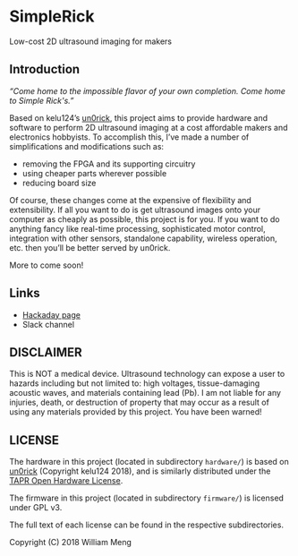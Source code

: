 # SimpleRick

Low-cost 2D ultrasound imaging for makers

## Introduction
_“Come home to the impossible flavor of your own completion. Come home to Simple Rick's.”_

Based on kelu124’s [un0rick](http://un0rick.cc/), this project aims to provide hardware and software to perform 2D ultrasound imaging
at a cost affordable makers and electronics hobbyists.
To accomplish this, I’ve made a number of simplifications and modifications such as:
* removing the FPGA and its supporting circuitry
* using cheaper parts wherever possible
* reducing board size

Of course, these changes come at the expensive of flexibility and extensibility.
If all you want to do is get ultrasound images onto your computer as cheaply as possible, this project is for you.
If you want to do anything fancy like real-time processing, sophisticated motor control, integration with other sensors,
standalone capability, wireless operation, etc. then you’ll be better served by un0rick.

More to come soon!

## Links
* [Hackaday page](https://hackaday.io/project/160196-simplerick)
* Slack channel

## DISCLAIMER
This is NOT a medical device. Ultrasound technology can expose a user to hazards including but not limited to: high voltages, tissue-damaging acoustic waves, and materials containing lead (Pb). I am not liable for any injuries, death, or destruction of property that may occur as a result of using any materials provided by this project. You have been warned!

## LICENSE
The hardware in this project (located in subdirectory `hardware/`) is based on [un0rick](http://un0rick.cc/) (Copyright kelu124 2018),
and is similarly distributed under the [TAPR Open Hardware License](https://www.tapr.org/ohl.html).

The firmware in this project (located in subdirectory `firmware/`) is licensed under GPL v3.

The full text of each license can be found in the respective subdirectories.

Copyright (C) 2018 William Meng
